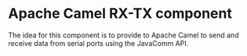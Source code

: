 Apache Camel RX-TX component
========

The idea for this component is to provide to Apache Camel to send and receive data from serial ports using the JavaComm API.
